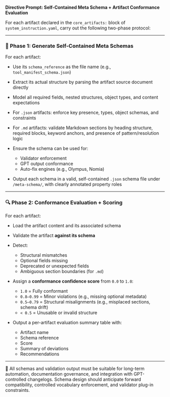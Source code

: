 **Directive Prompt: Self-Contained Meta Schema + Artifact Conformance Evaluation**

For each artifact declared in the `core_artifacts:` block of `system_instruction.yaml`, carry out the following two-phase protocol:

---

### 🧩 Phase 1: Generate Self-Contained Meta Schemas

For each artifact:

* Use its `schema_reference` as the file name (e.g., `tool_manifest_schema.json`)
* Extract its actual structure by parsing the artifact source document directly
* Model all required fields, nested structures, object types, and content expectations
* For `.json` artifacts: enforce key presence, types, object schemas, and constraints
* For `.md` artifacts: validate Markdown sections by heading structure, required blocks, keyword anchors, and presence of pattern/resolution logic
* Ensure the schema can be used for:

  * Validator enforcement
  * GPT output conformance
  * Auto-fix engines (e.g., Olympus, Nomia)
* Output each schema in a valid, self-contained `.json` schema file under `/meta-schema/`, with clearly annotated property roles

---

### 🔍 Phase 2: Conformance Evaluation + Scoring

For each artifact:

* Load the artifact content and its associated schema
* Validate the artifact **against its schema**
* Detect:

  * Structural mismatches
  * Optional fields missing
  * Deprecated or unexpected fields
  * Ambiguous section boundaries (for `.md`)
* Assign a **conformance confidence score** from `0.0` to `1.0`:

  * `1.0` = Fully conformant
  * `0.8–0.99` = Minor violations (e.g., missing optional metadata)
  * `0.5–0.79` = Structural misalignments (e.g., misplaced sections, schema drift)
  * `< 0.5` = Unusable or invalid structure
* Output a per-artifact evaluation summary table with:

  * Artifact name
  * Schema reference
  * Score
  * Summary of deviations
  * Recommendations

---

🧠 All schemas and validation output must be suitable for long-term automation, documentation governance, and integration with GPT-controlled changelogs. Schema design should anticipate forward compatibility, controlled vocabulary enforcement, and validator plug-in constraints.
